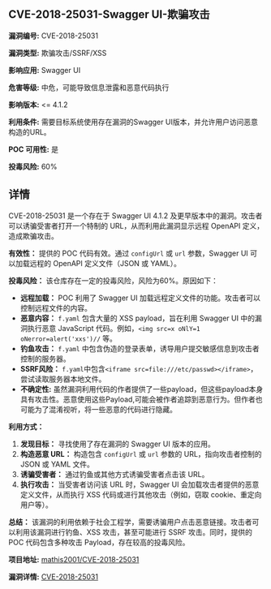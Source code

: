 ## CVE-2018-25031-Swagger UI-欺骗攻击

**漏洞编号:** CVE-2018-25031

**漏洞类型:** 欺骗攻击/SSRF/XSS

**影响应用:** Swagger UI

**危害等级:** 中危，可能导致信息泄露和恶意代码执行

**影响版本:** <= 4.1.2

**利用条件:** 需要目标系统使用存在漏洞的Swagger UI版本，并允许用户访问恶意构造的URL。

**POC 可用性:** 是

**投毒风险:** 60%

## 详情

CVE-2018-25031 是一个存在于 Swagger UI 4.1.2 及更早版本中的漏洞。攻击者可以诱骗受害者打开一个特制的 URL，从而利用此漏洞显示远程 OpenAPI 定义，造成欺骗攻击。

**有效性：**
提供的 POC 代码有效。通过 `configUrl` 或 `url` 参数，Swagger UI 可以加载远程的 OpenAPI 定义文件（JSON 或 YAML）。

**投毒风险：**
该仓库存在一定的投毒风险，风险为60%。原因如下：

*   **远程加载：** POC 利用了 Swagger UI 加载远程定义文件的功能。攻击者可以控制远程文件的内容。
*   **恶意内容：** `f.yaml` 包含大量的 XSS payload，旨在利用 Swagger UI 中的漏洞执行恶意 JavaScript 代码。例如，`<img src=x oNlY=1 oNerror=alert('xxs')//`  等。
*   **钓鱼攻击：**  `f.yaml` 中包含伪造的登录表单，诱导用户提交敏感信息到攻击者控制的服务器。
*   **SSRF风险：** `f.yaml`中包含`<iframe src=file:///etc/passwd></iframe>`，尝试读取服务器本地文件。
*   **不确定性:** 虽然漏洞利用代码的作者提供了一些payload，但这些payload本身具有攻击性。恶意使用这些Payload,可能会被作者追踪到恶意行为。但作者也可能为了混淆视听，将一些恶意的代码进行隐藏。

**利用方式：**

1.  **发现目标：** 寻找使用了存在漏洞的 Swagger UI 版本的应用。
2.  **构造恶意 URL：**  构造包含 `configUrl` 或 `url` 参数的 URL，指向攻击者控制的 JSON 或 YAML 文件。
3.  **诱骗受害者：**  通过钓鱼或其他方式诱骗受害者点击该 URL。
4.  **执行攻击：**  当受害者访问该 URL 时，Swagger UI 会加载攻击者提供的恶意定义文件，从而执行 XSS 代码或进行其他攻击（例如，窃取 cookie、重定向用户等）。

**总结：**
该漏洞的利用依赖于社会工程学，需要诱骗用户点击恶意链接。攻击者可以利用该漏洞进行钓鱼、XSS 攻击，甚至可能进行 SSRF 攻击。同时，提供的 POC 代码包含多种攻击 Payload，存在较高的投毒风险。

**项目地址:** [mathis2001/CVE-2018-25031](https://github.com/mathis2001/CVE-2018-25031)

**漏洞详情:** [CVE-2018-25031](https://nvd.nist.gov/vuln/detail/CVE-2018-25031)